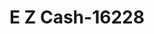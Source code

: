 ---
f_zip-code: 18067
f_state-code: PA
title: E Z Cash-16228
f_phone: 610-262-2200
f_city-only: Northampton
f_address: 1852 Main Street Northampton
f_location-unique-id: '16228'
slug: e-z-cash-16228
updated-on: '2024-05-30T13:46:58.046Z'
created-on: '2024-05-30T13:36:59.803Z'
published-on: '2024-05-30T13:54:32.469Z'
f_city-state: cms/city/northampton-pa.md
f_company: cms/company/e-z-cash.md
f_state: cms/state/pennsylvania.md
layout: '[payday-loan].html'
tags: payday-loan
---
